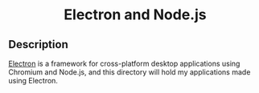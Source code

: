 <h1 align="center">
  Electron and Node.js
</h1>


## Description

[Electron](https://electronjs.org/) is a framework for cross-platform desktop applications using Chromium and Node.js, and this directory will hold my applications made using Electron.
